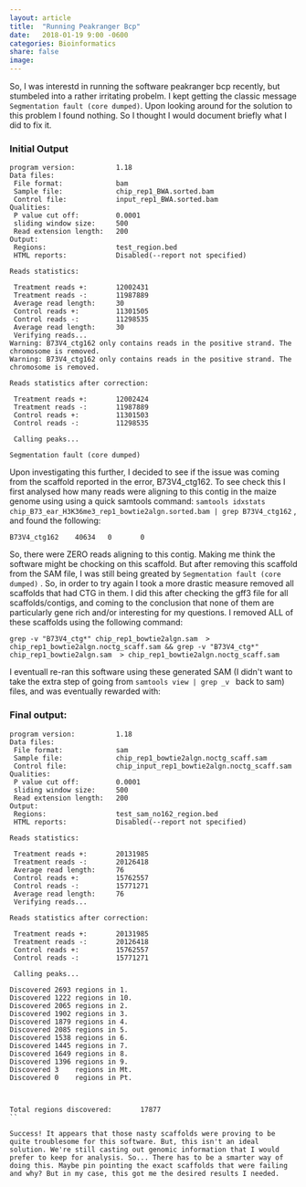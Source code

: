 ```yaml
---
layout: article
title:  "Running Peakranger Bcp"
date:   2018-01-19 9:00 -0600
categories: Bioinformatics
share: false
image:
---
```


So, I was interestd in running the software peakranger bcp recently, but
stumbeled into a rather irritating probelm. I kept getting the classic message
`Segmentation fault (core dumped)`. Upon looking around for the solution to
this problem I found nothing. So I thought I would document briefly what I did
to fix it.

### Initial Output
```
program version:          1.18
Data files:
 File format:             bam
 Sample file:             chip_rep1_BWA.sorted.bam
 Control file:            input_rep1_BWA.sorted.bam
Qualities:
 P value cut off:         0.0001
 sliding window size:     500
 Read extension length:   200
Output:
 Regions:                 test_region.bed
 HTML reports:            Disabled(--report not specified)

Reads statistics:

 Treatment reads +:       12002431
 Treatment reads -:       11987889
 Average read length:     30
 Control reads +:         11301505
 Control reads -:         11298535
 Average read length:     30
 Verifying reads...
Warning: B73V4_ctg162 only contains reads in the positive strand. The chromosome is removed.
Warning: B73V4_ctg162 only contains reads in the positive strand. The chromosome is removed.

Reads statistics after correction:

 Treatment reads +:       12002424
 Treatment reads -:       11987889
 Control reads +:         11301503
 Control reads -:         11298535

 Calling peaks...

Segmentation fault (core dumped)
```

Upon investigating this further, I decided to see if the issue was coming from the scaffold reported in the error, B73V4_ctg162. To see check this I first analysed how many reads were aligning to this contig in the maize genome using  using a quick samtools command: `samtools idxstats chip_B73_ear_H3K36me3_rep1_bowtie2algn.sorted.bam | grep B73V4_ctg162` , and found the following:  

`B73V4_ctg162    40634   0       0`

So, there were ZERO reads aligning to this contig. Making me think the software might be chocking on this scaffold. But after removing this scaffold from the SAM file, I was still being greated by `Segmentation fault (core dumped)` . So, in order to try again I took a more drastic measure removed all scaffolds that had CTG in them. I did this after checking the gff3 file for all scaffolds/contigs, and coming to the conclusion that none of them are particularly gene rich and/or interesting for my questions. I removed ALL of these scaffolds using the following command:

```
grep -v "B73V4_ctg*" chip_rep1_bowtie2algn.sam  > chip_rep1_bowtie2algn.noctg_scaff.sam && grep -v "B73V4_ctg*" chip_rep1_bowtie2algn.sam  > chip_rep1_bowtie2algn.noctg_scaff.sam 
``` 

I eventuall re-ran this software using these generated SAM (I didn't want to take the extra step of going from `samtools view | grep _v ` back to sam) files, and was eventually rewarded with:

### Final output:

```
program version:          1.18
Data files:
 File format:             sam
 Sample file:             chip_rep1_bowtie2algn.noctg_scaff.sam
 Control file:            chip_input_rep1_bowtie2algn.noctg_scaff.sam
Qualities:
 P value cut off:         0.0001
 sliding window size:     500
 Read extension length:   200
Output:
 Regions:                 test_sam_no162_region.bed
 HTML reports:            Disabled(--report not specified)

Reads statistics:

 Treatment reads +:       20131985
 Treatment reads -:       20126418
 Average read length:     76
 Control reads +:         15762557
 Control reads -:         15771271
 Average read length:     76
 Verifying reads...

Reads statistics after correction:

 Treatment reads +:       20131985
 Treatment reads -:       20126418
 Control reads +:         15762557
 Control reads -:         15771271

 Calling peaks...

Discovered 2693 regions in 1.
Discovered 1222 regions in 10.
Discovered 2065 regions in 2.
Discovered 1902 regions in 3.
Discovered 1879 regions in 4.
Discovered 2085 regions in 5.
Discovered 1538 regions in 6.
Discovered 1445 regions in 7.
Discovered 1649 regions in 8.
Discovered 1396 regions in 9.
Discovered 3    regions in Mt.
Discovered 0    regions in Pt.



Total regions discovered:       17877
``

Success! It appears that those nasty scaffolds were proving to be quite troublesome for this software. But, this isn't an ideal solution. We're still casting out genomic information that I would prefer to keep for analysis. So... There has to be a smarter way of doing this. Maybe pin pointing the exact scaffolds that were failing and why? But in my case, this got me the desired results I needed.










